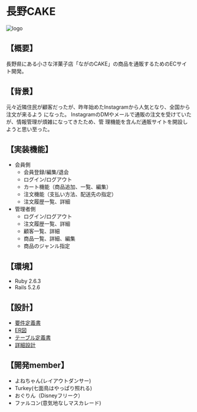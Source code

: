 # 長野CAKE
![logo](https://user-images.githubusercontent.com/89951429/143561884-3b71db29-cbc4-4552-bc1a-c1f34603b21f.jpg)

## 【概要】
長野県にある小さな洋菓子店「ながのCAKE」の商品を通販するためのECサイト開発。
## 【背景】
元々近隣住民が顧客だったが、昨年始めたInstagramから人気となり、全国から注文が来るよう
になった。
InstagramのDMやメールで通販の注文を受けていたが、情報管理が煩雑になってきたため、管
理機能を含んだ通販サイトを開設しようと思い至った。
## 【実装機能】
* 会員側
  * 会員登録/編集/退会
  * ログイン/ログアウト
  * カート機能（商品追加、一覧、編集）
  * 注文機能（支払い方法、配送先の指定）
  * 注文履歴一覧、詳細
* 管理者側
  * ログイン/ログアウト
  * 注文履歴一覧、詳細
  * 顧客一覧、詳細
  * 商品一覧、詳細、編集
  * 商品のジャンル指定
## 【環境】
* Ruby 2.6.3
* Rails 5.2.6
## 【設計】
* [要件定義書](https://wals.s3-ap-northeast-1.amazonaws.com/curriculum/ec_site/design_documents/commit_ecsite_rdd.pdf)
* [ER図](https://app.diagrams.net/#G1j_KBy6zUneQ7kISdgFxEg42JuRgEqfBt)
* [テーブル定義書](https://docs.google.com/spreadsheets/d/1IIGErIiRCeMoZLQxkHS6TNV7i_zJbbs_jDjifImiGNo/edit#gid=1437272886)
* [詳細設計](https://docs.google.com/spreadsheets/d/1BjcVUhA5x9QpLowc9B5aqe6DQgu7rpZuDDMv3sAB9bA/edit#gid=57298838)

## 【開発member】
* よねちゃん(レイアウトダンサー)
* Turkey(七面鳥はやっぱり照れる)
* おぐりん（Disneyフリーク）
* ファルコン(意気地なしマスカレード)
